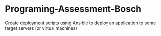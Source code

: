 # Programing-Assessment-Bosch
Create deployment scripts using Ansible to deploy an application to some target servers (or virtual machines)
